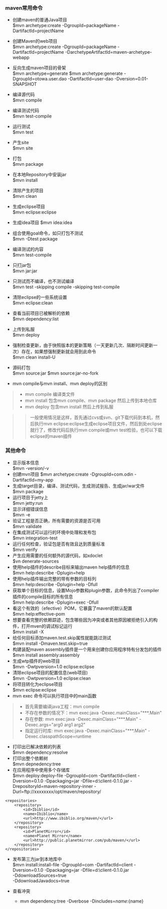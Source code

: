 
### maven常用命令

- 创建maven的普通Java项目  
$mvn archetype:create -DgroupId=packageName -DartifactId=projectName
- 创建Maven的web项目  
$mvn archetype:create -DgroupId=packageName -DartifactId=projectName -DarchetypeArtifactId=maven-archetype-webapp
- 反向生成maven项目的骨架  
$mvn archetype=generate
$mvn archetype:generate -DgroupId=otowa.user.dao -DartifactId=user-dao -Dversion=0.01-SNAPSHOT
- 编译源代码  
$mvn compile
- 编译测试代码  
$mvn test-compile
- 运行测试  
$mvn test
- 产生site  
$mvn site
- 打包  
$mvn package
- 在本地Repository中安装jar  
$mvn install
- 清除产生的项目  
$mvn clean
- 生成eclipse项目  
$mvn eclipse:eclipse
- 生成idea项目
$mvn idea:idea
- 组合使用goal命令，如只打包不测试  
$mvn -Dtest package
- 编译测试的内容  
$mvn test-compile
- 只打jar包  
$mvn jar:jar
- 只测试而不编译，也不测试编译  
$mvn test -skipping compile -skipping test-compile
- 清除eclipse的一些系统设置  
$mvn eclipse:clean
- 查看当前项目已被解析的依赖  
$mvn dependency:list
- 上传到私服  
$mvn deploy
- 强制检查更新，由于快照版本的更新策略（一天更新几次、隔断时间更新一次）存在，如果想强制更新就会用到此命令  
$mvn clean install-U
- 源码打包  
$mvn source:jar
$mvn source:jar-no-fork

- mvn compile与mvn install、mvn deploy的区别
>- mvn compile 编译类文件
>- mvn install 包含mvn compile、mvn package 然后上传到本地仓库
>- mvn deploy 包含mvn install 然后上传到私服

>> 一般使用情况是这样，首先通过cvs或svn、git下载代码到本机，然后执行mvn eclipse:eclipse生成eclipse项目文件，然后到处eclipse就行了，修改代码后执行mvn compile或mvn test检验，也可以下载eclipse的maven插件 

### 其他命令

- 显示版本信息  
$mvn -version/-v
- 创建mvn项目
$mvn archetype:create -DgroupId=com.odin -DartifactId=my-app
- 生成target目录，编译、测试代码，生成测试报告、生成jar/war文件  
$mvn package
- 运行项目于jetty上  
$mvn jetty:run
- 显示详细错误信息  
$mvn -e
- 验证工程是否正确，所有需要的资源是否可用  
$mvn validate
- 在集成测试可以运行的环境中处理和发布包  
$mvn integration-test
- 运行任何检查，验证包是否有效且达到质量标准  
$mvn verify
- 产生应用需要的任何额外的源代码，如xdoclet  
$vn denerate-sources
- 使用help插件的describe目标来输出maven help插件的信息  
$mvn help:describe -Dplugin=help
- 使用help插件输出完整的带有参数的目标列  
$mvn help:describe -Dplugin=help -Dfull
- 获取单个目标的信息，设置Mojo参数和plugin参数，此命令列出了compiler插件的compile目标的所有信息  
$mvn help:describe -Dplugin=exec -Dfull
- 看这个有效的（efective）POM，它暴露了maven的默认配置  
$mvn help:effective-pom
- 想要查看完整的依赖踪迹，包含哪些因为冲突或者其他原因被拒绝引入的构件，打开mven的调试标记运行  
$mvn install -X
- 给任何目标添加maven.test.skip属性就能跳过测试  
$mvn install -Dmaven.test.skip=true
- 构建装配maven assembly插件是一个用来创建你应用程序特有分发包的插件  
$mvn install assembly:assembly
- 生成wtp插件的web项目  
$mvn -Dwtpversion=1.0 eclipse:eclipse
- 清除eclipse项目的配置信息(web项目)  
$mvn -Dwtpversion=1.0 eclipse:clean
- 将项目转化为eclipse项目  
$mvn eclipse:eclipse
- mvn exec 命令可以执行项目中的main函数
>- 首先需要编译java工程：mvn compile
>- 不存在参数的情况下：mvn exec:java -Dexec.mainClass="***.Main"
>- 存在参数: mvn exec:java -Dexec.mainClass="***.Main" -Dexec.args="arg0 arg1 arg2"
>- 指定运行时库: mvn exec:java -Dexec.mainClass="***.Main" -Dexec.classpathScope=runtime

- 打印出已解决依赖的列表  
$mvn dependency:resolve
- 打印出整个依赖树  
$mvn depnedency:tree
- 在应用程序中使用多个存储库  
$mvn deploy:deploy-file -DgroupId=com -DartifactId=client -Dversion=0.1.0 -Dpackaging=jar -Dfile=d:\client-0.1.0.jar -DrepositoryId=maven-repository-inner -Durl=ftp://xxxxxxxx/opt/maven/repository/
```
<repositories>    
    <repository>     
        <id>Ibiblio</id>     
        <name>Ibiblio</name>     
        <url>http://www.ibiblio.org/maven/</url>   
    </repository>   
    <repository>     
        <id>PlanetMirror</id>     
        <name>Planet Mirror</name>     
        <url>http://public.planetmirror.com/pub/maven/</url>   
    </repository>  
</repositories>
```

- 发布第三方jar到本地库中  
$mvn install:install-file -DgroupId=com -DartifactId=client -Dversion=0.1.0 -Dpackaging=jar -Dfile=d:\client-0.1.0.jar  
-DdownloadSources=true  
-DdownloadJavadocs=true  


- 查看冲突
  - mvn dependency:tree -Dverbose -Dincludes=${name}:${name}  


